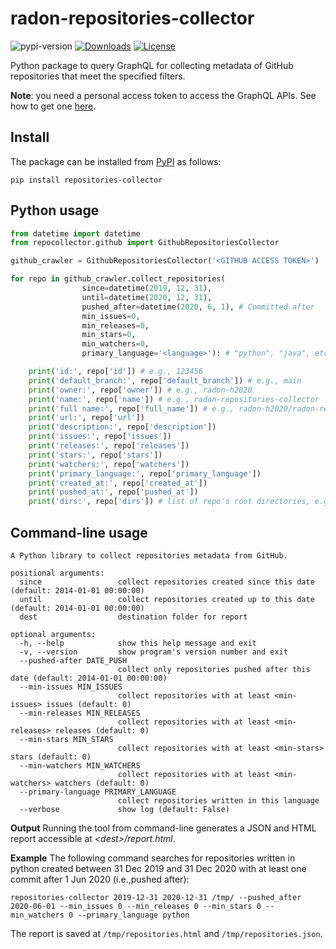 # radon-repositories-collector
![pypi-version](https://img.shields.io/pypi/v/repositories-collector)
[![Downloads](https://pepy.tech/badge/repositories-collector/month)](https://pepy.tech/project/repositories-collector)
[![License](https://img.shields.io/badge/License-Apache%202.0-blue.svg)](https://opensource.org/licenses/Apache-2.0)

Python package to query GraphQL for collecting metadata of GitHub repositories that meet the specified filters.

**Note**: you need a personal access token to access the GraphQL APIs. 
See how to get one [here](https://github.com/settings/tokens).

## Install

The package can be installed from [PyPI](https://pypi.org/project/repositories-collector/) as follows:

```pip install repositories-collector```

## Python usage

```python
from datetime import datetime
from repocollector.github import GithubRepositoriesCollector

github_crawler = GithubRepositoriesCollector('<GITHUB ACCESS TOKEN>') 

for repo in github_crawler.collect_repositories(
                since=datetime(2019, 12, 31),
                until=datetime(2020, 12, 31),
                pushed_after=datetime(2020, 6, 1), # Committed after
                min_issues=0,
                min_releases=0,
                min_stars=0,
                min_watchers=0,
                primary_language='<language>'): # "python", "java", etc.

    print('id:', repo['id']) # e.g., 123456
    print('default_branch:', repo['default_branch']) # e.g., main
    print('owner:', repo['owner']) # e.g., radon-h2020
    print('name:', repo['name']) # e.g., radon-repositories-collector
    print('full name:', repo['full_name']) # e.g., radon-h2020/radon-repositories-collector
    print('url:', repo['url'])
    print('description:', repo['description'])
    print('issues:', repo['issues'])
    print('releases:', repo['releases'])
    print('stars:', repo['stars'])
    print('watchers:', repo['watchers'])
    print('primary_language:', repo['primary_language'])
    print('created_at:', repo['created_at'])
    print('pushed_at:', repo['pushed_at'])
    print('dirs:', repo['dirs']) # list of repo's root directories, e.g., [repocollector]
```


## Command-line usage

```
A Python library to collect repositories metadata from GitHub.

positional arguments:
  since                 collect repositories created since this date (default: 2014-01-01 00:00:00)
  until                 collect repositories created up to this date (default: 2014-01-01 00:00:00)
  dest                  destination folder for report

optional arguments:
  -h, --help            show this help message and exit
  -v, --version         show program's version number and exit
  --pushed-after DATE_PUSH
                        collect only repositories pushed after this date (default: 2014-01-01 00:00:00)
  --min-issues MIN_ISSUES
                        collect repositories with at least <min-issues> issues (default: 0)
  --min-releases MIN_RELEASES
                        collect repositories with at least <min-releases> releases (default: 0)
  --min-stars MIN_STARS
                        collect repositories with at least <min-stars> stars (default: 0)
  --min-watchers MIN_WATCHERS
                        collect repositories with at least <min-watchers> watchers (default: 0)
  --primary-language PRIMARY_LANGUAGE
                        collect repositories written in this language
  --verbose             show log (default: False)

```


**Output**
Running the tool from command-line generates a JSON and HTML report accessible at *\<dest\>/report.html*.



**Example**
The following command searches for repositories written in python created between 31 Dec 2019 and 31 Dec 2020 with at least one commit after 1 Jun 2020 (i.e.,pushed after):

```
repositories-collector 2019-12-31 2020-12-31 /tmp/ --pushed_after 2020-06-01 --min_issues 0 --min_releases 0 --min_stars 0 --min_watchers 0 --primary_language python
```

The report is saved at `/tmp/repositories.html` and `/tmp/repositories.json`.







